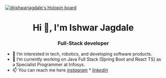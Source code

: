 [![@ishwarjagdale's Holopin board](https://holopin.io/api/user/board?user=ishwarjagdale)](https://holopin.io/@ishwarjagdale)
<h1 align="center">Hi 👋, I'm Ishwar Jagdale</h1>
<h3 align="center">Full-Stack developer</h3>

- 👀 I’m interested in tech, robotics, and developing software products. 
- 🌱 I’m currently working on Java Full Stack (Spring Boot and React TS) as a Specialist Programmer at Infosys.
- 📫 You can reach me here *[instagram](https://www.instagram.com/ishwarjagdale_/)* * *[linkedin](https://www.linkedin.com/in/ishwar-jagdale/)*
